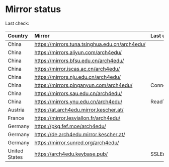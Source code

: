 <script src="./time.js"></script>
# Mirror status
Last check: <script type="text/javascript">localize(1672352202.8077803);</script>

|Country|Mirror|Last update|
|:------|:-----|:----------|
|China|https://mirrors.tuna.tsinghua.edu.cn/arch4edu/|<script type="text/javascript">localize(1672338726);</script>|
|China|https://mirrors.aliyun.com/arch4edu/|<script type="text/javascript">localize(1672295544);</script>|
|China|https://mirrors.bfsu.edu.cn/arch4edu/|<script type="text/javascript">localize(1672295544);</script>|
|China|https://mirror.iscas.ac.cn/arch4edu/|<script type="text/javascript">localize(1672338726);</script>|
|China|https://mirrors.nju.edu.cn/arch4edu/|<script type="text/javascript">localize(1672295544);</script>|
|China|https://mirrors.pinganyun.com/arch4edu/|ConnectTimeout|
|China|https://mirrors.sau.edu.cn/arch4edu/|<script type="text/javascript">localize(1671258899);</script>|
|China|https://mirrors.ynu.edu.cn/arch4edu/|ReadTimeout|
|Austria|https://at.arch4edu.mirror.kescher.at/|<script type="text/javascript">localize(1672338726);</script>|
|France|https://mirror.lesviallon.fr/arch4edu/|<script type="text/javascript">localize(1672295544);</script>|
|Germany|https://pkg.fef.moe/arch4edu/|<script type="text/javascript">localize(1672338726);</script>|
|Germany|https://de.arch4edu.mirror.kescher.at/|<script type="text/javascript">localize(1672338726);</script>|
|Germany|https://mirror.sunred.org/arch4edu/|<script type="text/javascript">localize(1672338726);</script>|
|United States|https://arch4edu.keybase.pub/|SSLError|

<script src="./tablefilter/tablefilter.js"></script>
<script src="./table.js"></script>